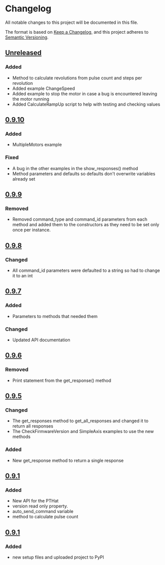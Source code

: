 # Changelog
All notable changes to this project will be documented in this file.

The format is based on [Keep a Changelog](https://keepachangelog.com/en/1.0.0/),
and this project adheres to [Semantic Versioning](https://semver.org/spec/v2.0.0.html).


## [Unreleased]
### Added
- Method to calculate revolutions from pulse count and steps per revolution
- Added example ChangeSpeed
- Added example to stop the motor in case a bug is encountered leaving the motor running
- Added CalculateRampUp script to help with testing and checking values

##  [0.9.10]
### Added
- MultipleMotors example

### Fixed
- A bug in the other examples in the show_responses() method
- Method parameters and defaults so defaults don't overwrite variables already set

##  [0.9.9]
### Removed
- Removed command_type and command_id parameters from each method and added them to the constructors as they need to be set only once per instance.

##  [0.9.8]
### Changed
- All command_id parameters were defaulted to a string so had to change it to an int

##  [0.9.7]
### Added
- Parameters to methods that needed them

### Changed
- Updated API documentation

##  [0.9.6]
### Removed
- Print statement from the get_response() method

##  [0.9.5]
### Changed
- The get_responses method to get_all_responses and changed it to return all responses
- The CheckFirmwareVersion and SimpleAxis examples to use the new methods

### Added
- New get_response method to return a single response

##  [0.9.1]
### Added
- New API for the PTHat
- version read only property.
- auto_send_command variable
- method to calculate pulse count

##  [0.9.1]
### Added
- new setup files and uploaded project to PyPI


[Unreleased]: https://github.com/drizztguen77/pthat/compare/v0.9.10...HEAD
[0.9.10]: https://github.com/drizztguen77/pthat/compare/v0.9.9...v0.9.10
[0.9.9]: https://github.com/drizztguen77/pthat/compare/v0.9.8...v0.9.9
[0.9.8]: https://github.com/drizztguen77/pthat/compare/v0.9.7...v0.9.8
[0.9.7]: https://github.com/drizztguen77/pthat/compare/v0.9.6...v0.9.7
[0.9.6]: https://github.com/drizztguen77/pthat/compare/v0.9.5...v0.9.6
[0.9.5]: https://github.com/drizztguen77/pthat/compare/v0.9.1...v0.9.5
[0.9.1]: https://github.com/drizztguen77/pthat/compare/v0.0.0...v0.9.1
